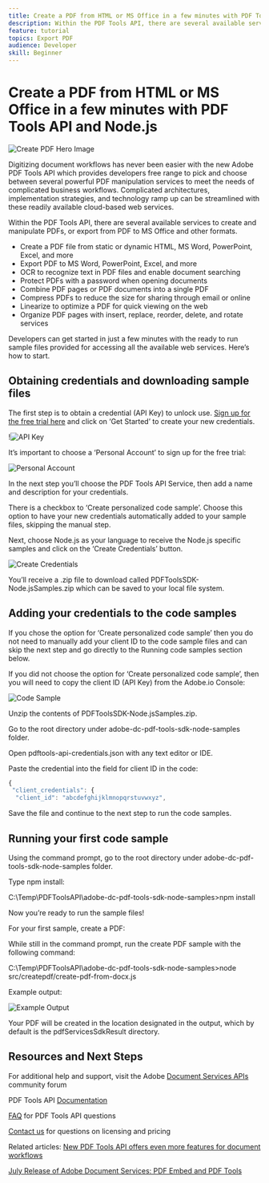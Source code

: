 ```yaml
---
title: Create a PDF from HTML or MS Office in a few minutes with PDF Tools API and Node.js
description: Within the PDF Tools API, there are several available services to create and manipulate PDFs, or export from PDF to MS Office and other formats.
feature: tutorial
topics: Export PDF
audience: Developer
skill: Beginner
---
```


# Create a PDF from HTML or MS Office in a few minutes with PDF Tools API and Node.js

![Create PDF Hero Image](../assets/createpdffromhtml_hero.jpg)

Digitizing document workflows has never been easier with the new Adobe PDF Tools API which provides developers free range to pick and choose between several powerful PDF manipulation services to meet the needs of complicated business workflows. Complicated architectures, implementation strategies, and technology ramp up can be streamlined with these readily available cloud-based web services.

Within the PDF Tools API, there are several available services to create and manipulate PDFs, or export from PDF to MS Office and other formats.

* Create a PDF file from static or dynamic HTML, MS Word, PowerPoint, Excel, and more
* Export PDF to MS Word, PowerPoint, Excel, and more
* OCR to recognize text in PDF files and enable document searching
* Protect PDFs with a password when opening documents
* Combine PDF pages or PDF documents into a single PDF
* Compress PDFs to reduce the size for sharing through email or online
* Linearize to optimize a PDF for quick viewing on the web
* Organize PDF pages with insert, replace, reorder, delete, and rotate services

Developers can get started in just a few minutes with the ready to run sample files provided for accessing all the available web services. Here’s how to start.

## Obtaining credentials and downloading sample files

The first step is to obtain a credential (API Key) to unlock use. [Sign up for the free trial here](https://www.adobe.com/go/dcsdks_credentials) and click on ‘Get Started’ to create your new credentials.

!![API Key](../assets/apikey.png)

It’s important to choose a ‘Personal Account’ to sign up for the free trial:

![Personal Account](../assets/personalaccount.png)

In the next step you’ll choose the PDF Tools API Service, then add a name and description for your credentials.

There is a checkbox to ‘Create personalized code sample’. Choose this option to have your new credentials automatically added to your sample files, skipping the manual step.

Next, choose Node.js as your language to receive the Node.js specific samples and click on the ‘Create Credentials’ button.

![Create Credentials](../assets/createcredentials.png)

You’ll receive a .zip file to download called PDFToolsSDK-Node.jsSamples.zip which can be saved to your local file system. 

## Adding your credentials to the code samples

If you chose the option for ‘Create personalized code sample’ then you do not need to manually add your client ID to the code sample files and can skip the next step and go directly to the Running code samples section below.

If you did not choose the option for ‘Create personalized code sample’, then you will need to copy the client ID (API Key) from the Adobe.io Console:

![Code Sample](../assets/codesample.png)

Unzip the contents of PDFToolsSDK-Node.jsSamples.zip.

Go to the root directory under adobe-dc-pdf-tools-sdk-node-samples folder.

Open pdftools-api-credentials.json with any text editor or IDE.

Paste the credential into the field for client ID in the code:

```javascript
{
 "client_credentials": {
  "client_id": "abcdefghijklmnopqrstuvwxyz",
```

Save the file and continue to the next step to run the code samples.

## Running your first code sample

Using the command prompt, go to the root directory under adobe-dc-pdf-tools-sdk-node-samples folder.

Type npm install:

C:\Temp\PDFToolsAPI\adobe-dc-pdf-tools-sdk-node-samples>npm install 

Now you’re ready to run the sample files!

For your first sample, create a PDF:

While still in the command prompt, run the create PDF sample with the following command:

C:\Temp\PDFToolsAPI\adobe-dc-pdf-tools-sdk-node-samples>node src/createpdf/create-pdf-from-docx.js

Example output:

![Example Output](../assets/exampleoutput.png)

Your PDF will be created in the location designated in the output, which by default is the pdfServicesSdkResult directory.

## Resources and Next Steps

For additional help and support, visit the Adobe [Document Services APIs](https://community.adobe.com/t5/document-cloud-sdk/bd-p/Document-Cloud-SDK?page=1&sort=latest_replies&filter=all) community forum

PDF Tools API [Documentation](https://www.adobe.com/go/pdftoolsapi_doc)

[FAQ](https://community.adobe.com/t5/document-cloud-sdk/faq-for-document-services-pdf-tools-api/m-p/10726197) for PDF Tools API questions

[Contact us](https://www.adobe.com/go/pdftoolsapi_requestform) for questions on licensing and pricing

Related articles:
[New PDF Tools API offers even more features for document workflows](https://nam04.safelinks.protection.outlook.com/?url=https%3A%2F%2Fcommunity.adobe.com%2Ft5%2Fdocument-cloud-sdk%2Fnew-pdf-tools-api-brings-more-capabilities-for-document-services%2Fm-p%2F11294170%3Fpage%3D1&data=02%7C01%7Cedvorak%40adobe.com%7Cf4dd34b607124879d27608d83a4aee8f%7Cfa7b1b5a7b34438794aed2c178decee1%7C0%7C0%7C637323440792713225&sdata=%2Fy1OCDf3CPUHLzYCK59hzDUDw8tR5G4rk581UrwdmTI%3D&reserved=0)

[July Release of Adobe Document Services: PDF Embed and PDF Tools](https://nam04.safelinks.protection.outlook.com/?url=https%3A%2F%2Fmedium.com%2Fadobetech%2Fjuly-release-of-adobe-document-services-pdf-embed-and-pdf-tools-17211bf7776d%250aTarget%2520audience%2520-%2520IT%2520Decision%2520Makers%2520and%2520Product%2520ownerss&data=02%7C01%7Cedvorak%40adobe.com%7Cf4dd34b607124879d27608d83a4aee8f%7Cfa7b1b5a7b34438794aed2c178decee1%7C0%7C0%7C637323440792703228&sdata=LizFmn%2BSJBgeWQI3Z3r2f3Yow1u7jiMxYpylevoLN30%3D&reserved=0)

